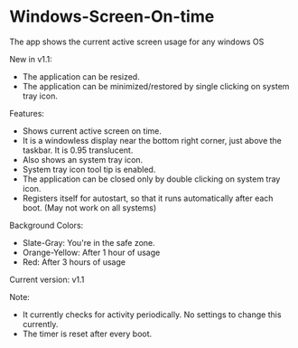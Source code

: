# Windows-Screen-On-time
The app shows the current active screen usage for any windows OS

New in v1.1:
* The application can be resized.
* The application can be minimized/restored by single clicking on system tray icon.

Features:
* Shows current active screen on time.
* It is a windowless display near the bottom right corner, just above the taskbar. It is 0.95 translucent.
* Also shows an system tray icon.
* System tray icon tool tip is enabled.
* The application can be closed only by double clicking on system tray icon.
* Registers itself for autostart, so that it runs automatically after each boot. (May not work on all systems)

Background Colors:
* Slate-Gray: You're in the safe zone.
* Orange-Yellow: After 1 hour of usage
* Red: After 3 hours of usage

Current version: v1.1

Note:
* It currently checks for activity periodically. No settings to change this currently.
* The timer is reset after every boot.
